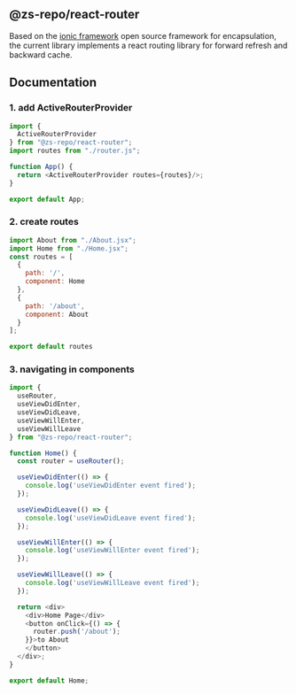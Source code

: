 ## @zs-repo/react-router
Based on the [ionic framework](https://ionicframework.com/docs/react) open source framework for encapsulation, the current library implements a react routing library for forward refresh and backward cache.

## Documentation

### 1. add ActiveRouterProvider
```js
import {
  ActiveRouterProvider
} from "@zs-repo/react-router";
import routes from "./router.js";

function App() {
  return <ActiveRouterProvider routes={routes}/>;
}

export default App;

```

### 2. create routes
```js
import About from "./About.jsx";
import Home from "./Home.jsx";
const routes = [
  {
    path: '/',
    component: Home
  },
  {
    path: '/about',
    component: About
  }
];

export default routes
```

### 3. navigating in components
```js
import {
  useRouter,
  useViewDidEnter,
  useViewDidLeave,
  useViewWillEnter,
  useViewWillLeave
} from "@zs-repo/react-router";

function Home() {
  const router = useRouter();

  useViewDidEnter(() => {
    console.log('useViewDidEnter event fired');
  });

  useViewDidLeave(() => {
    console.log('useViewDidLeave event fired');
  });

  useViewWillEnter(() => {
    console.log('useViewWillEnter event fired');
  });

  useViewWillLeave(() => {
    console.log('useViewWillLeave event fired');
  });

  return <div>
    <div>Home Page</div>
    <button onClick={() => {
      router.push('/about');
    }}>to About
    </button>
  </div>;
}

export default Home;
```



